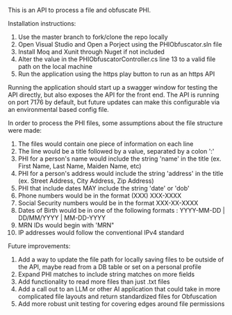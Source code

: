 This is an API to process a file and obfuscate PHI.

Installation instructions:
1. Use the master branch to fork/clone the repo locally
2. Open Visual Studio and Open a Porject using the PHIObfuscator.sln file
3. Install Moq and Xunit through Nuget if not included
4. Alter the value in the PHIObfuscatorController.cs line 13 to a valid file path on the local machine
5. Run the application using the https play button to run as an https API

Running the application should start up a swagger window for testing the API directly, but also exposes the API for the front end.
The API is running on port 7176 by default, but future updates can make this configurable via an environmental based config file.

In order to process the PHI files, some assumptions about the file structure were made:
1. The files would contain one piece of information on each line
2. The line would be a title followed by a value, separated by a colon ':'
3. PHI for a person's name would include the string 'name' in the title (ex. First Name, Last Name, Maiden Name, etc)
4. PHI for a person's address would include the string 'address' in the title (ex. Street Address, City Address, Zip Address)
5. PHI that include dates MAY include the string 'date' or 'dob'
6. Phone numbers would be in the format (XXX) XXX-XXXX
7. Social Security numbers would be in the format XXX-XX-XXXX
8. Dates of Birth would be in one of the following formats : YYYY-MM-DD  | DD/MM/YYYY | MM-DD-YYYY
9. MRN IDs would begin with 'MRN"
10. IP addresses would follow the conventional IPv4 standard

Future improvements:
1. Add a way to update the file path for locally saving files to be outside of the API, maybe read from a DB table or set on a personal profile
2. Expand PHI matches to include string matches on more fields
3. Add functionality to read more files than just .txt files
4. Add a call out to an LLM or other AI application that could take in more complicated file layouts and return standardized files for Obfuscation
5. Add more robust unit testing for covering edges around file permissions
